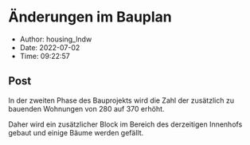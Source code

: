# Änderungen im Bauplan

- Author: housing_lndw
- Date: 2022-07-02
- Time: 09:22:57

## Post


<p>In der zweiten Phase des Bauprojekts wird die Zahl der zusätzlich zu bauenden Wohnungen von 280 auf 370 erhöht.</p>



<p>Daher wird ein zusätzlicher Block im Bereich des derzeitigen Innenhofs gebaut und einige Bäume werden gefällt.</p>

